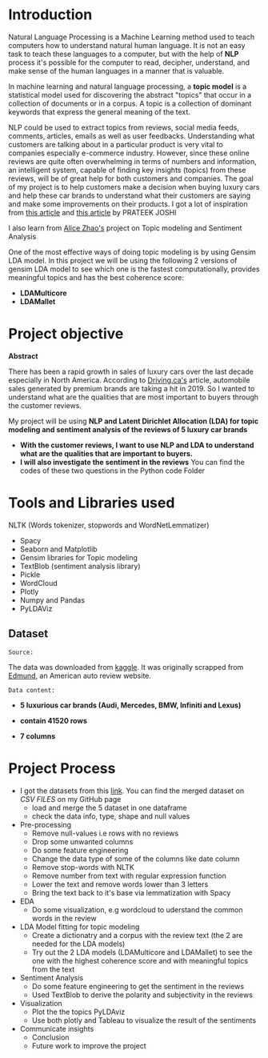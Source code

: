 # Introduction #

Natural Language Processing is a Machine Learning method used to teach computers how to understand natural human language. It is not an easy task to teach these languages to a computer, but with the help of **NLP** process it's possible for the computer to read, decipher, understand, and make sense of the human languages in a manner that is valuable. 

In machine learning and natural language processing, a **topic model** is a statistical model used for discovering the abstract "topics" that occur in a collection of documents or in a corpus. A topic is a collection of dominant keywords that express the general meaning of the text.

NLP could be used to extract topics from reviews, social media feeds, comments, articles, emails as well as user feedbacks. Understanding what customers are talking about in a particular product is very vital to companies especially e-commerce industry. However, since these online reviews are quite often overwhelming in terms of numbers and information, an intelligent system, capable of finding key insights (topics) from these reviews, will be of great help for both customers and companies. The goal of my project is to help customers make a decision when buying luxury cars and help these car brands to understand what their customers are saying and make some improvements on their products. 
I got a lot of inspiration from [this article](https://www.machinelearningplus.com/nlp/topic-modeling-gensim-python/) and [this article](https://www.analyticsvidhya.com/blog/2018/10/mining-online-reviews-topic-modeling-lda/) by PRATEEK JOSHI

I also learn from [Alice Zhao's](https://github.com/adashofdata/nlp-in-python-tutorial) project on Topic modeling and Sentiment Analysis

One of the most effective ways of doing topic modeling is by using Gensim LDA model. In this project we will be using the following 2 versions of gensim LDA model to see which one is the fastest computationally, provides meaningful topics and has the best coherence score:
*  **LDAMulticore**
*  **LDAMallet**

# Project objective #
  **Abstract**

There has been a rapid growth in sales of luxury cars over the last decade especially in North America. According to [Driving.ca's](https://driving.ca/audi/q5/features/feature-story/canadas-10-best-selling-luxury-vehicles-in-2019s-first-half) article, automobile sales generated by premium brands are taking a hit in 2019. So I wanted to understand what are the qualities that are most important to buyers through the customer reviews.

My project will be using **NLP and Latent Dirichlet Allocation (LDA) for topic modeling and sentiment analysis of the reviews of 5 luxury car brands**

*  **With the customer reviews, I want to use NLP and LDA to understand what are the qualities that are important to buyers.** 
*  **I will also investigate the sentiment in the reviews**
You can find the codes of these two questions in the Python code Folder

# Tools and Libraries used #
NLTK (Words tokenizer, stopwords and WordNetLemmatizer)
* Spacy
* Seaborn and Matplotlib
* Gensim libraries for Topic modeling
* TextBlob (sentiment analysis library)
* Pickle
* WordCloud
* Plotly
* Numpy and Pandas
* PyLDAViz
## Dataset ##

    Source:
    
 The data was downloaded from [kaggle](kaggle.com). It was originally scrapped from [Edmund](Edmund.com), an American auto review website.
        
    Data content:
    
*  **5 luxurious car brands (Audi, Mercedes, BMW, Infiniti and Lexus)**

*  **contain 41520 rows**

*  **7 columns**
# Project Process #
* I got the datasets from this [link](https://www.kaggle.com/ankkur13/edmundsconsumer-car-ratings-and-reviews). You can find the merged dataset on *CSV FILES* on my GitHub page
   * load and merge the 5 dataset in one dataframe
   * check the data info, type, shape and null values
* Pre-processing
   * Remove null-values i.e rows with no reviews
   * Drop some unwanted columns
   * Do some feature engineering
   * Change the data type of some of the columns like date column
   * Remove stop-words with NLTK
   * Remove number from text with regular expression function
   * Lower the text and remove words lower than 3 letters
   * Bring the text back to it's base via lemmatization with Spacy
* EDA
    * Do some visualization, e.g wordcloud to uderstand the common words in the review
* LDA Model fitting for topic modeling 
   * Create a dictionatry and a corpus with the review text (the 2 are needed for the LDA models) 
   * Try out the 2 LDA models (LDAMulticore and LDAMallet) to see the one with the highest coherence score and with meaningful topics from the text
*  Sentiment Analysis
   * Do some feature engineering to get the sentiment in the reviews
   * Used TextBlob to derive the polarity and subjectivity in the reviews
* Visualization
   * Plot the the topics PyLDAviz
   * Use both plotly and Tableau to visualize the result of the sentiments
*  Communicate insights
   * Conclusion
   * Future work to improve the project 
